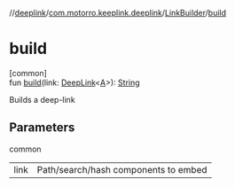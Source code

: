 //[deeplink](../../../index.md)/[com.motorro.keeplink.deeplink](../index.md)/[LinkBuilder](index.md)/[build](build.md)

# build

[common]\
fun [build](build.md)(link: [DeepLink](../-deep-link/index.md)&lt;[A](index.md)&gt;): [String](https://kotlinlang.org/api/latest/jvm/stdlib/kotlin/-string/index.html)

Builds a deep-link

## Parameters

common

| | |
|---|---|
| link | Path/search/hash components to embed |
